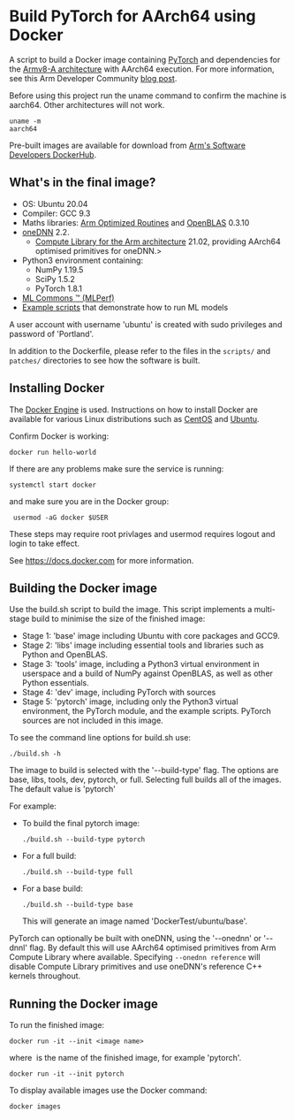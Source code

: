 # Build PyTorch for AArch64 using Docker

A script to build a Docker image containing [PyTorch](https://www.pytorch.org/) and dependencies for the [Armv8-A architecture](https://developer.arm.com/architectures/cpu-architecture/a-profile) with AArch64 execution.
For more information, see this Arm Developer Community [blog post](https://community.arm.com/developer/tools-software/tools/b/tools-software-ides-blog/posts/aarch64-docker-images-for-pytorch-and-tensorflow).

Before using this project run the uname command to confirm the machine is aarch64. Other architectures will not work.

```
uname -m
aarch64
```

Pre-built images are available for download from [Arm's Software Developers DockerHub](https://hub.docker.com/r/armswdev/pytorch-arm-neoverse-n1).


## What's in the final image?

  * OS: Ubuntu 20.04
  * Compiler: GCC 9.3
  * Maths libraries: [Arm Optimized Routines](https://github.com/ARM-software/optimized-routines) and [OpenBLAS](https://www.openblas.net/) 0.3.10
  * [oneDNN](https://github.com/oneapi-src/oneDNN) 2.2.
    - [Compute Library for the Arm architecture](https://developer.arm.com/ip-products/processors/machine-learning/compute-library) 21.02, providing AArch64 optimised primitives for oneDNN.>
  * Python3 environment containing:
    - NumPy 1.19.5
    - SciPy 1.5.2
    - PyTorch 1.8.1
  * [ML Commons :tm: (MLPerf)](https://mlperf.org/)
  * [Example scripts](./examples/README.md) that demonstrate how to run ML models

A user account with username 'ubuntu' is created with sudo privileges and password of 'Portland'.

In addition to the Dockerfile, please refer to the files in the `scripts/` and `patches/` directories to see how the software is built.


## Installing Docker
The [Docker Engine](https://docs.docker.com/get-docker/) is used. Instructions on how to install Docker are available for various Linux distributions such as [CentOS](https://docs.docker.com/engine/install/centos/) and [Ubuntu](https://docs.docker.com/engine/install/ubuntu/).

Confirm Docker is working:

``` docker run hello-world ```

If there are any problems make sure the service is running:

``` systemctl start docker ```

and make sure you are in the Docker group:

```  usermod -aG docker $USER ```

These steps may require root privlages and usermod requires logout and login to take effect.

See https://docs.docker.com for more information.


## Building the Docker image
Use the build.sh script to build the image. This script implements a multi-stage build to minimise the size of the finished image:
  * Stage 1: 'base' image including Ubuntu with core packages and GCC9.
  * Stage 2: 'libs' image including essential tools and libraries such as Python and OpenBLAS.
  * Stage 3: 'tools' image, including a Python3 virtual environment in userspace and a build of NumPy against OpenBLAS, as well as other Python essentials.
  * Stage 4: 'dev' image, including PyTorch with sources
  * Stage 5: 'pytorch' image, including only the Python3 virtual environment, the PyTorch module, and the example scripts. PyTorch sources are not included in this image.

To see the command line options for build.sh use:

```./build.sh -h ```

The image to build is selected with the '--build-type' flag. The options are base, libs, tools, dev, pytorch, or full. Selecting full builds all of the images. The default value is 'pytorch'


For example:
  * To build the final pytorch image:

    ```./build.sh --build-type pytorch ```

  * For a full build:

    ```./build.sh --build-type full ```

  * For a base build:

    ```./build.sh --build-type base ```

    This will generate an image named 'DockerTest/ubuntu/base'.

PyTorch can optionally be built with oneDNN, using the '--onednn' or '--dnnl' flag. By default this will use AArch64 optimised primitives from Arm Compute Library where available. Specifying `--onednn reference` will disable Compute Library primitives and use oneDNN's reference C++ kernels throughout.

## Running the Docker image
To run the finished image:

```docker run -it --init <image name> ```

where <image name> is the name of the finished image, for example 'pytorch'.

```docker run -it --init pytorch```

To display available images use the Docker command:

```docker images ```